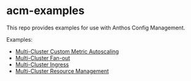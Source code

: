 # acm-examples

This repo provides examples for use with Anthos Config Management.

Examples:
- [Multi-Cluster Custom Metric Autoscaling](./multi-cluster-custom-metric-autoscaling/)
- [Multi-Cluster Fan-out](./multi-cluster-fan-out/)
- [Multi-Cluster Ingress](./multi-cluster-ingress/)
- [Multi-Cluster Resource Management](./multi-cluster-resource-management/)
